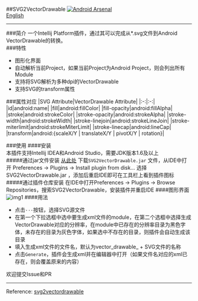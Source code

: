 ##SVG2VectorDrawable
[![Android Arsenal](https://img.shields.io/badge/Android%20Arsenal-SVG2VectorDrawable-brightgreen.svg?style=flat)](http://www.android-arsenal.com/details/1/3137)    
[English](https://github.com/misakuo/svgtoandroid/blob/master/readme_en.md)
***
###简介
一个Intellij Platform插件，通过其可以完成从*.svg文件到Android VectorDrawable的转换。  
###特性
 - 图形化界面
 - 自动解析当前Project，如果当前Project为Android Project，则会列出所有Module   
 - 支持将SVG解析为多种dpi的VectorDrawable  
 - 支持SVG的transform属性
 
###属性对应
|SVG Attribute|VectorDrawable Attribute| 
|:-:|:-:| 
|id|android:name| 
|fill|android:fillColor|
|fill-opacity|android:fillAlpha|
|stroke|android:strokeColor|
|stroke-opacity|android:strokeAlpha|
|stroke-width|android:strokeWidth|
|stroke-linejoin|android:strokeLineJoin|
|stroke-miterlimit|android:strokeMiterLimit|
|stroke-linecap|android:lineCap|
|transform|android:{scaleX/Y \| translateX/Y \| pivotX/Y \| rotation}|

###使用
####安装  
本插件支持Intellij IDEA和Android Studio，需要JDK版本1.6及以上  
#####通过jar文件安装
[从此处](https://github.com/misakuo/svgtoandroid/raw/master/SVG2VectorDrawable.jar) 下载`SVG2VectorDrawable.jar` 文件，从IDE中打开 Preferences -> Plugins -> Install plugin from disk... 选择 SVG2VectorDrawable.jar ，添加后重启IDE即可在工具栏上看到插件图标
#####通过插件仓库安装
在IDE中打开Preferences -> Plugins -> Browse Repositories，搜索SVG2VectorDrawable，安装插件并重启IDE
####图形界面  
![img1](https://raw.githubusercontent.com/misakuo/svgtoandroid/master/imgs/1.png)
####用法
- 点击`···`按钮，选择SVG源文件
- 在第一个下拉选框中选中要生成xml文件的module，在第二个选框中选择生成VectorDrawable对应的分辨率，在module中已存在的分辨率目录为黑色字体，未存在的目录为灰色字体，如果选中不存在的目录，则插件会自动生成该目录  
- 填入生成xml文件的文件名，默认为vector_drawable_ + SVG文件的名称
- 点击`Generate`，插件会生成xml并在编辑器中打开（如果文件名对应的xml已存在，则会覆盖原来的内容）  


欢迎提交Issue和PR
***
Reference: [svg2vectordrawable](https://github.com/Ashung/svg2vectordrawable)

